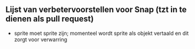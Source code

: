 ## Lijst van verbetervoorstellen voor Snap (tzt in te dienen als pull request)

* sprite moet sprite zijn; momenteel wordt sprite als objekt vertaald en dit zorgt voor verwarring
